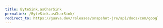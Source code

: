 ```yaml
---
title: ByteSink.asCharSink
permalink: /ByteSink.asCharSink/
redirect_to: https://guava.dev/releases/snapshot-jre/api/docs/com/google/common/io/ByteSink.html#asCharSink-java.nio.charset.Charset-
---
```

